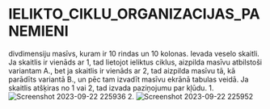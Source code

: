 # IELIKTO_CIKLU_ORGANIZACIJAS_PANEMIENI
divdimensiju masīvs, kuram ir 10 rindas un 10 kolonas. Ievada veselo skaitli. Ja skaitlis ir vienāds ar 1, tad lietojot ieliktus ciklus, aizpilda masīvu atbilstoši variantam A., bet ja skaitlis ir vienāds ar 2, tad aizpilda masīvu tā, kā parādīts variantā B., un pēc tam izvadīt masīvu ekrānā tabulas veidā. Ja skaitlis atšķiras no 1 vai 2, tad izvada paziņojumu par kļūdu.
1.![Screenshot 2023-09-22 225936](https://github.com/lapsac/IELIKTO_CIKLU_ORGANIZACIJAS_PANEMIENI/assets/123964250/f70b5402-1a55-46ab-8b11-fa6d8b4df497)
2. ![Screenshot 2023-09-22 225952](https://github.com/lapsac/IELIKTO_CIKLU_ORGANIZACIJAS_PANEMIENI/assets/123964250/805cba90-eba5-49d1-bad9-487d1dcf2ea8)
